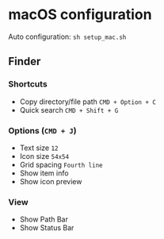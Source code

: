 # macOS configuration

Auto configuration: `sh setup_mac.sh`

## Finder

### Shortcuts

- Copy directory/file path `CMD + Option + C`
- Quick search  `CMD + Shift + G`

### Options (`CMD + J`)

- Text size `12`
- Icon size `54x54`
- Grid spacing `Fourth line`
- Show item info
- Show icon preview

### View

- Show Path Bar
- Show Status Bar

